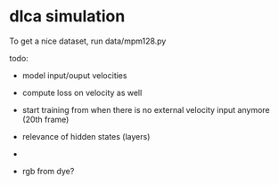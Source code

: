 # dlca simulation

To get a nice dataset, run data/mpm128.py


todo:

- model input/ouput velocities
- compute loss on velocity as well
- start training from when there is no external velocity input anymore (20th frame)
- relevance of hidden states (layers)
- 

- rgb from dye?